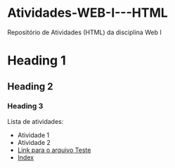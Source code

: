 # Atividades-WEB-I---HTML
Repositório de Atividades (HTML) da disciplina Web I

# Heading 1
## Heading 2
### Heading 3

Lista de atividades:
- Atividade 1
- Atividade 2
- [Link para o arquivo Teste](teste.html)
- [Index](index.html)
